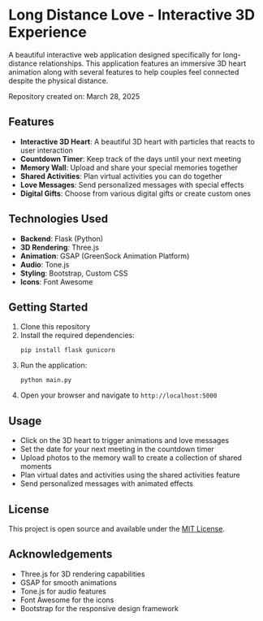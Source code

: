 # Long Distance Love - Interactive 3D Experience

A beautiful interactive web application designed specifically for long-distance relationships. This application features an immersive 3D heart animation along with several features to help couples feel connected despite the physical distance.

Repository created on: March 28, 2025

## Features

- **Interactive 3D Heart**: A beautiful 3D heart with particles that reacts to user interaction
- **Countdown Timer**: Keep track of the days until your next meeting
- **Memory Wall**: Upload and share your special memories together
- **Shared Activities**: Plan virtual activities you can do together
- **Love Messages**: Send personalized messages with special effects
- **Digital Gifts**: Choose from various digital gifts or create custom ones

## Technologies Used

- **Backend**: Flask (Python)
- **3D Rendering**: Three.js
- **Animation**: GSAP (GreenSock Animation Platform)
- **Audio**: Tone.js
- **Styling**: Bootstrap, Custom CSS
- **Icons**: Font Awesome

## Getting Started

1. Clone this repository
2. Install the required dependencies:
   ```
   pip install flask gunicorn
   ```
3. Run the application:
   ```
   python main.py
   ```
4. Open your browser and navigate to `http://localhost:5000`

## Usage

- Click on the 3D heart to trigger animations and love messages
- Set the date for your next meeting in the countdown timer
- Upload photos to the memory wall to create a collection of shared moments
- Plan virtual dates and activities using the shared activities feature
- Send personalized messages with animated effects

## License

This project is open source and available under the [MIT License](LICENSE).

## Acknowledgements

- Three.js for 3D rendering capabilities
- GSAP for smooth animations
- Tone.js for audio features
- Font Awesome for the icons
- Bootstrap for the responsive design framework